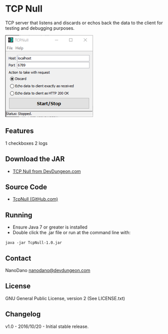 TCP Null
==================

TCP server that listens and discards or echos back the data to the client for
testing and debugging purposes.

![Screenshot of main window](screenshots/mainWindow.png)

Features
-------
1 checkboxes
2 logs

Download the JAR
----------------
* [TCP Null from DevDungeon.com](http://www.devdungeon.com/content/tcp-null)

Source Code
-----------
* [TcpNull (GitHub.com)](https://www.github.com/DevDungeon/TcpNull)

Running
-------
* Ensure Java 7 or greater is installed
* Double click the .jar file or run at the command line with:

`java -jar TcpNull-1.0.jar`

Contact
-------
NanoDano <nanodano@devdungeon.com>

License
-------
GNU General Public License, version 2 (See LICENSE.txt)

Changelog
---------
v1.0 - 2016/10/20 - Initial stable release.

